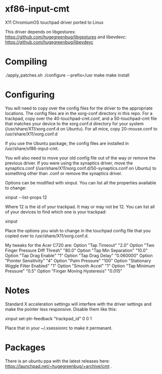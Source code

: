 xf86-input-cmt
==============

X11 ChromiumOS touchpad driver ported to Linux

This driver depends on libgestures: https://github.com/hugegreenbug/libgestures and libevdevc: https://github.com/hugegreenbug/libevdevc

Compiling
==============
./apply_patches.sh
./configure --prefix=/usr
make
make install 

Configuring
=============
You will need to copy over the config files for the driver to the appropriate locations.  The config files are in the xorg-conf directory in this repo.  For a trackpad, copy over the 40-touchpad-cmt.conf, and a 50-touchpad-cmt file that matches your device to the xorg.conf.d directory for your system (/usr/share/X11/xorg.conf.d on Ubuntu). For all mice, copy 20-mouse.conf to /usr/share/X11/xorg.conf.d

If you use the Ubuntu package, the config files are installed in /usr/share/xf86-input-cmt.

You will also need to move your old config file out of the way or remove the previous driver.  If you were using the synaptics driver, move the synaptics.conf (/usr/share/X11/xorg.conf.d/50-synaptics.conf on Ubuntu) to something other than .conf or remove the synaptics driver.

Options can be modified with xinput.  You can list all the properties available to change:

xinput --list-props 12

Where 12 is the id of your trackpad. It may or may not be 12.  You can list all of your devices to find which one is your trackpad:

xinput

Place the options you wish to change in the touchpad config file that you copied over to /usr/share/X11/xorg.conf.d.

My tweaks for the Acer C720 are:
    Option          "Tap Timeout" "2.0"
    Option          "Two Finger Pressure Diff Thresh" "80.0"
    Option          "Tap Min Separation" "10.0"
    Option          "Tap Drag Enable" "1"
    Option          "Tap Drag Delay" "0.060000"
    Option          "Pointer Sensitivity" "4"
    Option          "Palm Pressure" "100"
    Option          "Stationary Wiggle Filter Enabled" "1"
    Option          "Smooth Accel" "1"
    Option          "Tap Minimum Pressure" "0.5"
    Option          "Finger Moving Hysteresis" "0.015"

Notes
============
Standard X acceleration settings will interfere with the driver settings and make the pointer less responsive. Disable them like this:

xinput set-ptr-feedback "trackpad_id" 0 0 1

Place that in your ~/.xsessionrc to make it permanant.

Packages
============
There is an ubuntu ppa with the latest releases here: https://launchpad.net/~hugegreenbug/+archive/cmt .

